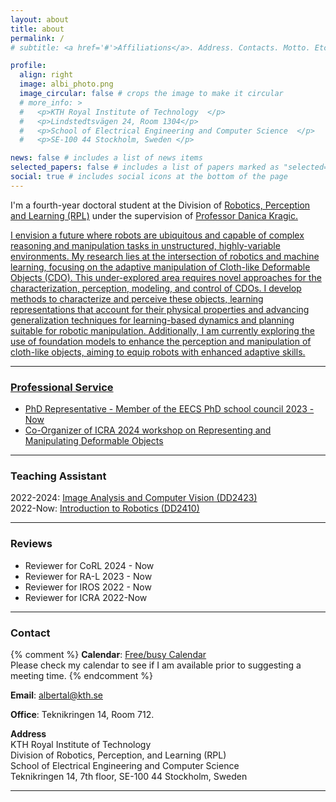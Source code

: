 ```yaml
---
layout: about
title: about
permalink: /
# subtitle: <a href='#'>Affiliations</a>. Address. Contacts. Motto. Etc.

profile:
  align: right
  image: albi_photo.png
  image_circular: false # crops the image to make it circular
  # more_info: >
  #   <p>KTH Royal Institute of Technology  </p>
  #   <p>Lindstedtsvägen 24, Room 1304</p>
  #   <p>School of Electrical Engineering and Computer Science  </p>
  #   <p>SE-100 44 Stockholm, Sweden </p>

news: false # includes a list of news items
selected_papers: false # includes a list of papers marked as "selected={true}"
social: true # includes social icons at the bottom of the page
---
```


  I'm a fourth-year doctoral student at the Division of <a href="https://www.kth.se/is/rpl/division-of-robotics-perception-and-learning-1.779439" target="_blank">Robotics, Perception and Learning (RPL)</a> under the supervision of <a href="https://www.csc.kth.se/~danik/" target="_blank">Professor Danica Kragic.


 I envision a future where robots are ubiquitous and capable of complex reasoning and manipulation tasks in unstructured, highly-variable environments. My research lies at the intersection of robotics and machine learning, focusing on the adaptive manipulation of Cloth-like Deformable Objects (CDO). This under-explored area requires novel approaches for the characterization, perception, modeling, and control of CDOs. I develop methods to characterize and perceive these objects, learning representations that account for their physical properties and advancing generalization techniques for learning-based dynamics and planning suitable for robotic manipulation. Additionally, I am currently exploring the use of foundation models to enhance the perception and manipulation of cloth-like objects, aiming to equip robots with enhanced adaptive skills.

---

### Professional Service

- PhD Representative - Member of the EECS PhD school council 2023 - Now
- Co-Organizer of ICRA 2024 workshop on [Representing and Manipulating Deformable Objects](https://deformable-workshop.github.io/icra2022/)

---

### Teaching Assistant

2022-2024: [Image Analysis and Computer Vision (DD2423)](https://www.kth.se/social/course/DD2423/)  
2022-Now: [Introduction to Robotics (DD2410)](https://www.kth.se/social/course/DD2410/)

---

### Reviews

- Reviewer for CoRL 2024 - Now
- Reviewer for RA-L 2023 - Now
- Reviewer for IROS 2022 - Now
- Reviewer for ICRA 2022-Now

---

### Contact

{% comment %}
**Calendar**: [Free/busy Calendar](https://calendar.google.com/calendar/embed?src=zerickso%40andrew.cmu.edu&ctz=America%2FNew_York&mode=WEEK)  
Please check my calendar to see if I am available prior to suggesting a meeting time.
{% endcomment %}

**Email**: albertal@kth.se

**Office**: Teknikringen 14, Room 712.

**Address**  
KTH Royal Institute of Technology  
Division of Robotics, Perception, and Learning (RPL)  
School of Electrical Engineering and Computer Science  
Teknikringen 14, 7th floor, SE-100 44 Stockholm, Sweden

---